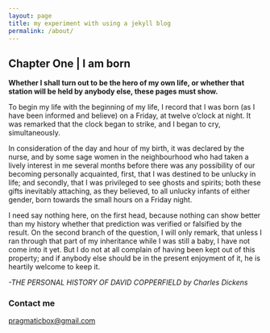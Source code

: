 ```yaml
---
layout: page
title: my experiment with using a jekyll blog
permalink: /about/
---
```



## **Chapter One** |  I am born

**Whether I shall turn out to be the hero of my own life, or whether that station will be held by anybody else, these pages must show.**

To begin my life with the beginning of my life, I record that I was born (as I have been informed and believe) on a Friday, at twelve o’clock at night. It was remarked that the clock began to strike, and I began to cry, simultaneously.

In consideration of the day and hour of my birth, it was declared by the nurse, and by some sage women in the neighbourhood who had taken a lively interest in me several months before there was any possibility of our becoming personally acquainted, first, that I was destined to be unlucky in life; and secondly, that I was privileged to see ghosts and spirits; both these gifts inevitably attaching, as they believed, to all unlucky infants of either gender, born towards the small hours on a Friday night.

I need say nothing here, on the first head, because nothing can show better than my history whether that prediction was verified or falsified by the result. On the second branch of the question, I will only remark, that unless I ran through that part of my inheritance while I was still a baby, I have not come into it yet. But I do not at all complain of having been kept out of this property; and if anybody else should be in the present enjoyment of it, he is heartily welcome to keep it.

*-THE PERSONAL HISTORY
OF DAVID COPPERFIELD by Charles Dickens*





### Contact me
[pragmaticbox@gmail.com](mailto:pragmaticbox@gmail.com)
